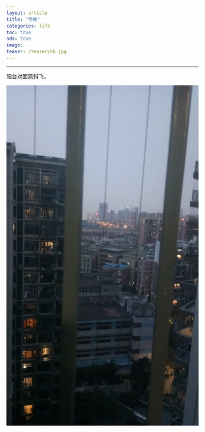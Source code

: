 ```yaml
---
layout: article
title: "傍晚"
categories: life
toc: true
ads: true
image:
teaser: /teaser/bk.jpg
---
```


---

阳台对面燕斜飞，


![df](https://github.com/storage201608/storage/blob/master/chenyifan2016/_posts/life/2016-08-09-1910life.md/1470740877321244107730.jpg?raw=true)

